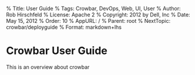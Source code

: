 % Title:      User Guide
% Tags:       Crowbar, DevOps, Web, UI, User
% Author:     Rob Hirschfeld
% License:    Apache 2
% Copyright:  2012 by Dell, Inc
% Date:       May 15, 2012
% Order:      10
% AppURL:     /
% Parent:     root
% NextTopic:  crowbar/deployguide
% Format:     markdown+lhs

# Crowbar User Guide

This is an overview about crowbar